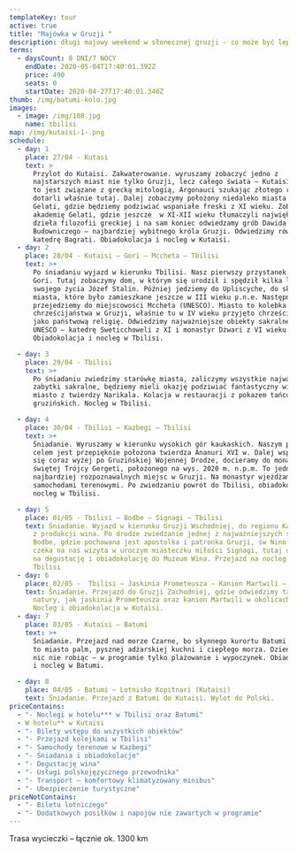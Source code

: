 ```yaml
---
templateKey: tour
active: true
title: "Majówka w Gruzji "
description: długi majowy weekend w słonecznej gruzji - co może być lepsze!
terms:
  - daysCount: 8 DNI/7 NOCY
    endDate: 2020-05-04T17:40:01.392Z
    price: 490
    seats: 0
    startDate: 2020-04-27T17:40:01.346Z
thumb: /img/batumi-kolo.jpg
images:
  - image: /img/108.jpg
    name: tbilisi
map: /img/kutaisi-1-.png
schedule:
  - day: 1
    place: 27/04 - Kutasi
    text: >
      Przylot do Kutaisi. Zakwaterowanie. wyruszamy zobaczyć jedno z
      najstarszych miast nie tylko Gruzji, lecz całego świata – Kutaisi. Miasto
      to jest związane z grecką mitologią, Argonauci szukając złotego runa
      dotarli właśnie tutaj. Dalej zobaczymy położony niedaleko miasta Monastyr
      Gelati, gdzie będziemy podziwiać wspaniałe freski z XI wieku. Zobaczymy
      akademię Gelati, gdzie jeszcze  w XI-XII wieku tłumaczyli największe
      dzieła filozofii greckiej i na sam koniec odwiedzamy grób Dawida
      Budowniczego – najbardziej wybitnego króla Gruzji. Odwiedzimy również
      katedrę Bagrati. Obiadokolacja i nocleg w Kutaisi.
  - day: 2
    place: 28/04 - Kutaisi – Gori – Mccheta – Tbilisi
    text: >+
      Po śniadaniu wyjazd w kierunku Tbilisi. Nasz pierwszy przystanek to miasto
      Gori. Tutaj zobaczymy dom, w którym się urodził i spędził kilka lat
      swojego życia Józef Stalin. Później jedziemy do Upliscyche, do skalnego
      miasta, które było zamieszkane jeszcze w III wieku p.n.e. Następnie
      przejedziemy do miejscowości Mccheta (UNESCO). Miasto to kolebka
      chrześcijaństwa w Gruzji, właśnie tu w IV wieku przyjęto chrześcijaństwo,
      jako państwową religię. Odwiedzimy najważniejsze obiekty sakralne z listy
      UNESCO – katedrę Sweticchoweli z XI i monastyr Dżwari z VI wieku.
      Obiadokolacja i nocleg w Tbilisi.

  - day: 3
    place: 29/04 - Tbilisi
    text: >+
      Po śniadaniu zwiedzimy starówkę miasta, zaliczymy wszystkie najważniejsze
      zabytki sakralne, będziemy mieli okazję podziwiać fantastyczny widok na
      miasto z twierdzy Narikala. Kolacja w restauracji z pokazem tańców
      gruzińskich. Nocleg w Tbilisi.

  - day: 4
    place: 30/04 - Tbilisi – Kazbegi – Tbilisi
    text: >+
      Śniadanie. Wyruszamy w kierunku wysokich gór kaukaskich. Naszym pierwszym
      celem jest przepięknie położona twierdza Ananuri XVI w. Dalej wspinając
      się coraz wyżej po Gruzińskiej Wojennej Drodze, docieramy do monastyru
      świętej Trójcy Gergeti, położonego na wys. 2020 m. n.p.m. To jedno z
      najbardziej rozpoznawalnych miejsc w Gruzji. Na monastyr wjeżdżamy
      samochodami terenowymi. Po zwiedzaniu powrót do Tbilisi, obiadokolacja,
      nocleg w Tbilisi.

  - day: 5
    place: 01/05 - Tbilisi – Bodbe – Signagi – Tbilisi
    text: Śniadanie. Wyjazd w kierunku Gruzji Wschodniej, do regionu Kacheti znanego
      z produkcji wina. Po drodze zwiedzanie jednej z najważniejszych świątyń
      Bodbe, gdzie pochowana jest apostolka i patronka Gruzji, św Nino. Dalej
      czeka na nas wizyta w uroczym miasteczku miłości Signagi, tutaj udamy się
      na degustację i obiadokolację do Muzeum Wina. Przejazd na nocleg do
      Tbilisi
  - day: 6
    place: 02/05 -  Tbilisi – Jaskinia Prometeusza – Kanion Martwili – Kutaisi
    text: Śniadanie. Przejazd do Gruzji Zachodniej, gdzie odwiedzimy takie cuda
      natury, jak jaskinia Prometeusza oraz kanion Martwili w okolicach Kutaisi.
      Nocleg i obiadokolacja w Kutaisi.
  - day: 7
    place: 03/05 - Kutaisi – Batumi
    text: >+
      Śniadanie. Przejazd nad morze Czarne, bo słynnego kurortu Batumi. Batumi
      to miasto palm, pysznej adżarskiej kuchni i ciepłego morza. Dzień spędzamy
      nic nie robiąc – w programie tylko plażowanie i wypoczynek. Obiadokolacja
      i nocleg w Batumi.

  - day: 8
    place: 04/05 - Batumi – Lotnisko Kopitnari (Kutaisi)
    text: Śniadanie. Przejazd z Batumi do Kutaisi. Wylot do Polski.
priceContains:
  - "- Noclegi w hotelu*** w Tbilisi oraz Batumi"
  - W hotelu** w Kutaisi
  - "- Bilety wstępu do wszystkich obiektów"
  - "- Przejazd kolejkami w Tbilisi"
  - "- Samochody terenowe w Kazbegi"
  - "- Śniadania i obiadokolacje"
  - "- Degustację wina"
  - "- Usługi polskojęzycznego przewodnika"
  - "- Transport – komfortowy klimatyzowany minibus"
  - "- Ubezpieczenie turystyczne"
priceNotContains:
  - "- Biletu lotniczego"
  - "- Dodatkowych posiłków i napojów nie zawartych w programie"
---
```

Trasa wycieczki – łącznie ok. 1300 km

